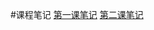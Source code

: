 #课程笔记
[第一课笔记](https://github.com/KingNigel/node-notes/tree/master/lesson1)
[第二课笔记](https://github.com/KingNigel/node-notes/tree/master/lesson2)
